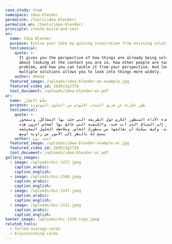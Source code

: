 ```yaml
---
case_study: true
namespace: idea-blender
permalink: /tools/idea-blender/
permalink_en: /tools/idea-blender/
principle: create-build-and-test
en:
  name: Idea Blender
  purpose: Evolve your idea by gaining inspiration from existing solutions.
  testimonial:
    quote: >-
      It gives you the perspective of how things are already being solved. It’s
      about looking at the context you are in, how other people are tackling the
      problem, and how you can tackle it from your perspective. And looking at
      multiple solutions allows you to look into things more widely.
    author: Ahmad
  featured_image: /uploads/idea-blender-en-example.jpg
  featured_video_id: 2bO9jSg27I0
  tool_document: /uploads/idea-blender-en.pdf
ar:
  name: خلّاط الأفكار
  purpose: طوّر فكرتك عن طريق اكتساب الإلهام من الحلول الموجودة
  testimonial:
    quote: >-
      تعطيك هذه الأداة المنظور اللازم حول الطريقة التي حلت بها المشاكل. وتتمحور
      حول النظر إلى السياق الذي أنت فيه، والكيفية التي عالج بها أشخاص آخرون هذه
      المشكلة، وكيف يمكنك أن تعالجها من منظورك الخاص. وملاحظة الحلول المختلفة
      يسمح لك بالنظر إلى الأمور من زاوية أوسع
    author: أحمد نوح
  featured_image: /uploads/idea-blender-example-ar.jpg
  featured_video_id: 2bO9jSg27I0
  tool_document: /uploads/idea-blender-ar.pdf
gallery_images:
  - image: /uploads/dsc-1472.jpeg
    caption_arabic:
    caption_english:
  - image: /uploads/dsc-1340.jpeg
    caption_arabic:
    caption_english:
  - image: /uploads/dsc-1337.jpeg
    caption_arabic:
    caption_english:
  - image: /uploads/dsc-1312.jpeg
    caption_arabic:
    caption_english:
banner_image: /uploads/dsc-1338-copy.jpeg
related_tools:
  - forced-analogy-cards
  - brainstorming-cards
---
```


